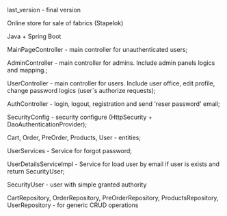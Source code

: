last_version - final version



Online store for sale of fabrics (Stapelok)

Java + Spring Boot

MainPageController - main controller for unauthenticated users;

AdminController - main controller for admins. Include admin panels logics and mapping.;

UserController - main controller for users. Include user office, edit profile, change password logics (user`s authorize requests);

AuthController - login, logout, registration and send 'reser password' email;

SecurityConfig - security configure (HttpSecurity + DaoAuthenticationProvider);

Cart, Order, PreOrder, Products, User - entities;

UserServices - Service for forgot password;

UserDetailsServiceImpl - Service for load user by email if user is exists and return SecurityUser;

SecurityUser - user with simple granted authority

CartRepository, OrderRepository, PreOrderRepository, ProductsRepository, UserRepository - for generic CRUD operations


